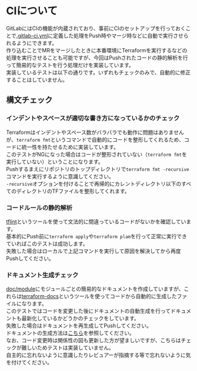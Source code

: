 # CIについて

GitLabにはCIの機能が内蔵されており、事前にCIのセットアップを行っておくことで[.gitlab-ci.yml](/.gitlab-ci.yml)に定義した処理をPush時やマージ時などに自動で実行させられるようにできます。  
作り込むことでMRをマージしたときに本番環境にTerraformを実行するなどの処理を実行させることも可能ですが、今回はPushされたコードの静的解析を行って簡易的なテストを行う処理だけを実装しています。  
実装しているテストは以下の通りです。いずれもチェックのみで、自動的に修正することはしていません。

## 構文チェック

### インデントやスペースが適切な書き方になっているかのチェック

Terraformはインデントやスペース数がバラバラでも動作に問題はありませんが、`terraform fmt`というコマンドで自動的にコードを整形してくれるため、コードに統一性を持たせるために実装しています。  
このテストがNGになった場合はコードが整形されていない（`terraform fmt`を実行していない）ということになります。  
Pushするまえにリポジトリのトップディレクトリで`terraform fmt -recursive`コマンドを実行するように意識してください。  
`-recursive`オプションを付けることで再帰的にカレントディレクトリ以下のすべてのディレクトリのTFファイルを整形してくれます。

### コードルールの静的解析

[tflint](https://github.com/terraform-linters/tflint)というツールを使って文法的に間違っているコードがないかを確認しています。  
基本的にPush前に`terraform apply`や`terraform plam`を行って正常に実行できていればこのテストは成功します。  
失敗した場合はローカルで上記コマンドを実行して原因を解決してから再度Pushしてください。

### ドキュメント生成チェック

[doc/module](/doc/module/)にモジュールごとの簡易的なドキュメントを作成していますが、これらは[terraform-docs](https://github.com/terraform-docs/terraform-docs)というツールを使ってコードから自動的に生成したファイルになります。  
このテストではコードを変更した後にドキュメントの自動生成を行ってドキュメントも最新化しているかどうかのチェックをしています。  
失敗した場合はドキュメントを再生成してPushしてください。  
ドキュメントの生成方法は[こちら](./ドキュメント設計.md)を参照してください。  
なお、コード変更時は関係性の図も更新した方が望ましいですが、こちらはチェックが難しいためテストは実装していません。  
自主的に忘れないように意識したりレビュアーが指摘する等で忘れないように気を付けてください。
